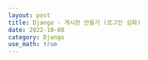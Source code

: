 ```yaml
---
layout: post
title: Django - 게시판 만들기 (로그인 심화)
date: 2022-10-08
category: Django
use_math: true
---
```

